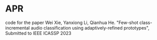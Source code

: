 # APR
code for the paper Wei Xie, Yanxiong Li, Qianhua He. "Few-shot class-incremental audio classification using adaptively-refined prototypes", Submitted to IEEE ICASSP 2023
